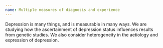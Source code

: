 ```yaml
---
name: Multiple measures of diagnosis and experience
---
```


Depression is many things, and is measurable in many ways. We are studying how the ascertainment of depression status influences results from genetic studies. We also consider heterogeneity in the aetiology and expression of depression.